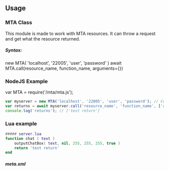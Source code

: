 ## Usage
### MTA Class
This module is made to work with MTA resources. It can throw a request and get what the resource returned.

##### Syntax:
new MTA( 'localhost', '22005', 'user', 'password' )
await MTA.call(resource_name, function_name, arguments={})
### NodeJS Example
var MTA = require('/mta/mta.js');
```javascript
var myserver = new MTA('localhost', '22005', 'user', 'password'); // Connect to http://localhost:22005
var returns = await myserver.call('resource_name', 'function_name', ['arg1', 'arg2', 5, ['table']]);
console.log('returns'); // ['test return']
```
### Lua example
```lua
##### server.lua
function chat ( text )
	outputChatBox( text, nil, 255, 255, 255, true )
	return 'test return'
end
```
##### meta.xml
<export function="chat" http="true" />